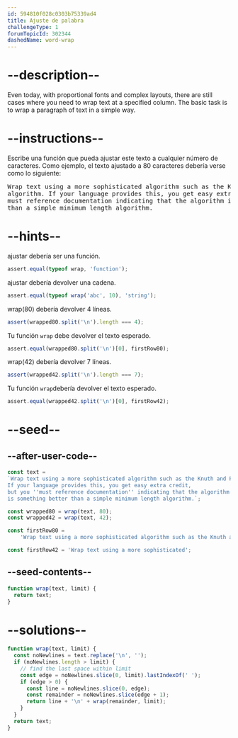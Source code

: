 ```yaml
---
id: 594810f028c0303b75339ad4
title: Ajuste de palabra
challengeType: 1
forumTopicId: 302344
dashedName: word-wrap
---
```


# --description--

Even today, with proportional fonts and complex layouts, there are still cases where you need to wrap text at a specified column. The basic task is to wrap a paragraph of text in a simple way.

# --instructions--

Escribe una función que pueda ajustar este texto a cualquier número de caracteres. Como ejemplo, el texto ajustado a 80 caracteres debería verse como lo siguiente:

<pre>
Wrap text using a more sophisticated algorithm such as the Knuth and Plass TeX
algorithm. If your language provides this, you get easy extra credit, but you
must reference documentation indicating that the algorithm is something better
than a simple minimum length algorithm.
</pre>

# --hints--

ajustar debería ser una función.

```js
assert.equal(typeof wrap, 'function');
```

ajustar debería devolver una cadena.

```js
assert.equal(typeof wrap('abc', 10), 'string');
```

wrap(80) debería devolver 4 líneas.

```js
assert(wrapped80.split('\n').length === 4);
```

Tu función `wrap` debe devolver el texto esperado.

```js
assert.equal(wrapped80.split('\n')[0], firstRow80);
```

wrap(42) debería devolver 7 líneas.

```js
assert(wrapped42.split('\n').length === 7);
```

Tu función `wrap`debería devolver el texto esperado.

```js
assert.equal(wrapped42.split('\n')[0], firstRow42);
```

# --seed--

## --after-user-code--

```js
const text =
`Wrap text using a more sophisticated algorithm such as the Knuth and Plass TeX algorithm.
If your language provides this, you get easy extra credit,
but you ''must reference documentation'' indicating that the algorithm
is something better than a simple minimum length algorithm.`;

const wrapped80 = wrap(text, 80);
const wrapped42 = wrap(text, 42);

const firstRow80 =
    'Wrap text using a more sophisticated algorithm such as the Knuth and Plass TeX';

const firstRow42 = 'Wrap text using a more sophisticated';
```

## --seed-contents--

```js
function wrap(text, limit) {
  return text;
}
```

# --solutions--

```js
function wrap(text, limit) {
  const noNewlines = text.replace('\n', '');
  if (noNewlines.length > limit) {
    // find the last space within limit
    const edge = noNewlines.slice(0, limit).lastIndexOf(' ');
    if (edge > 0) {
      const line = noNewlines.slice(0, edge);
      const remainder = noNewlines.slice(edge + 1);
      return line + '\n' + wrap(remainder, limit);
    }
  }
  return text;
}
```
